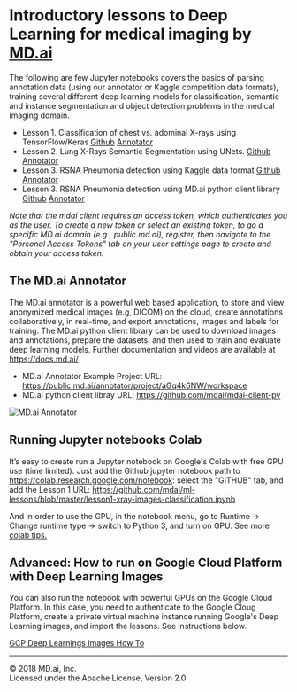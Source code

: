 # Introductory lessons to Deep Learning for medical imaging by [MD.ai](https://www.md.ai)

The following are few Jupyter notebooks covers the basics of parsing annotation data (using our annotator or Kaggle competition data formats), training several different deep learning models for classification, semantic and instance segmentation and object detection problems in the medical imaging domain.  

- Lesson 1. Classification of chest vs. adominal X-rays using TensorFlow/Keras [Github](https://github.com/mdai/ml-lessons/blob/master/lesson1-xray-images-classification.ipynb) [Annotator](https://public.md.ai/annotator/project/PVq9raBJ)
- Lesson 2. Lung X-Rays Semantic Segmentation using UNets. [Github](https://github.com/mdai/ml-lessons/blob/master/lesson2-lung-xrays-segmentation.ipynb)
[Annotator](https://public.md.ai/annotator/project/aGq4k6NW/workspace) 
- Lesson 3. RSNA Pneumonia detection using Kaggle data format [Github](https://github.com/mdai/ml-lessons/blob/master/lesson3-rsna-pneumonia-detection-kaggle.ipynb) [Annotator](https://public.md.ai/annotator/project/LxR6zdR2/workspace) 
- Lesson 3. RSNA Pneumonia detection using MD.ai python client library [Github](https://github.com/mdai/ml-lessons/blob/master/lesson3-rsna-pneumonia-detection-mdai-client-lib.ipynb) [Annotator](https://public.md.ai/annotator/project/LxR6zdR2/workspace)

*Note that the mdai client requires an access token, which authenticates you as the user. To create a new token or select an existing token, to go a specific MD.ai domain (e.g., public.md.ai), register, then navigate to the "Personal Access Tokens" tab on your user settings page to create and obtain your access token.*

## The MD.ai Annotator 
The MD.ai annotator is a powerful web based application, to store and view anonymized medical images (e.g, DICOM) on the cloud, create annotations collaboratively, in real-time, and export annotations, images and labels for training. The MD.ai python client library can be used to download images and annotations, prepare the datasets, and then used to train and evaluate deep learning models. Further documentation and videos are available at https://docs.md.ai/

- MD.ai Annotator Example Project URL: https://public.md.ai/annotator/project/aGq4k6NW/workspace
- MD.ai python client libray URL: https://github.com/mdai/mdai-client-py

![MD.ai Annotator](https://docs.md.ai/img/annotator_homepage.png)

## Running Jupyter notebooks Colab  

It’s easy to create run a Jupyter notebook on Google's Colab with free GPU use (time limited). 
Just add the Github jupyter notebook path to https://colab.research.google.com/notebook: select the "GITHUB" tab, and add the Lesson 1 URL: https://github.com/mdai/ml-lessons/blob/master/lesson1-xray-images-classification.ipynb

And in order to use the GPU, in the notebook menu, go to Runtime -> Change runtime type -> switch to Python 3, and turn on GPU.  See more [colab tips.](https://www.kdnuggets.com/2018/02/essential-google-colaboratory-tips-tricks.html)

## Advanced: How to run on Google Cloud Platform with Deep Learning Images

You can also run the notebook with powerful GPUs on the Google Cloud Platform. In this case, you need to authenticate to the Google Cloug Platform, create a private virtual machine instance running Google's Deep Learning images, and import the lessons. See instructions below. 

[GCP Deep Learnings Images How To](running_on_gcp.md)

---

&copy; 2018 MD.ai, Inc.  
Licensed under the Apache License, Version 2.0
